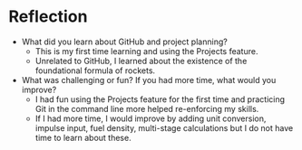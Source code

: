 # Reflection
- What did you learn about GitHub and project planning?
  - This is my first time learning and using the Projects feature.
  - Unrelated to GitHub, I learned about the existence of the foundational formula of rockets.
- What was challenging or fun? If you had more time, what would you improve?
  - I had fun using the Projects feature for the first time and practicing Git in the command line more helped re-enforcing my skills.
  - If I had more time, I would improve by adding unit conversion, impulse input, fuel density, multi-stage calculations but I do not have time to learn about these.
